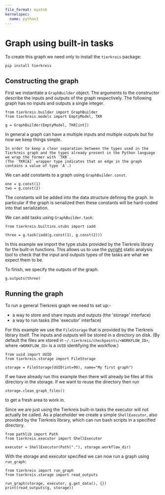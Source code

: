 ```yaml
---
file_format: mystnb
kernelspec:
  name: python3
---
```


# Graph using built-in tasks

To create this graph we need only to install the `tierkreis` package:

```
pip install tierkreis
```

## Constructing the graph

First we instantiate a `GraphBuilder` object.
The arguments to the constructor describe the inputs and outputs of the graph respectively.
The following graph has no inputs and outputs a single integer.

```{code-cell} ipython3
from tierkreis.builder import GraphBuilder
from tierkreis.models import EmptyModel, TKR

g = GraphBuilder(EmptyModel, TKR[int])
```

In general a graph can have a multiple inputs and multiple outputs
but for now we keep things simple.

```{note}
In order to keep a clear separation between the types used in the Tierkreis graph and the types already present in the Python language we wrap the former with `TKR`.
(The `TKR[A]` wrapper type indicates that an edge in the graph contains a value of type `A`.)
```

We can add constants to a graph using `GraphBuilder.const`.

```{code-cell} ipython3
one = g.const(1)
two = g.const(2)
```

The constants will be added into the data structure defining the graph.
In particular if the graph is serialized then these constants will be hard-coded into that serialization.

We can add tasks using `GraphBuilder.task`:

```{code-cell} ipython3
from tierkreis.builtins.stubs import iadd

three = g.task(iadd(g.const(1), g.const(2)))
```

In this example we import the type stubs provided by the Tierkreis library for the built-in functions.
This allows us to use the [pyright](https://github.com/microsoft/pyright) static analysis tool to check that the input and outputs types of the tasks are what we expect them to be.

To finish, we specify the outputs of the graph.

```{code-cell} ipython3
g.outputs(three)
```

## Running the graph

To run a general Tierkreis graph we need to set up:-

- a way to store and share inputs and outputs (the 'storage' interface)
- a way to run tasks (the 'executor' interface)

For this example we use the `FileStorage` that is provided by the Tierkreis library itself.
The inputs and outputs will be stored in a directory on disk.
(By default the files are stored in `~/.tierkreis/checkpoints/<WORKFLOW_ID>`, where `<WORKFLOW_ID>` is a `UUID` identifying the workflow.)

```{code-cell} ipython3
from uuid import UUID
from tierkreis.storage import FileStorage

storage = FileStorage(UUID(int=99), name="My first graph")
```

If we have already run this example then there will already be files at this directory in the storage.
If we want to reuse the directory then run

```{code-cell} ipython3
storage.clean_graph_files()
```

to get a fresh area to work in.

Since we are just using the Tierkreis built-in tasks the executor will not actually be called.
As a placeholder we create a simple `ShellExecutor`, also provided by the Tierkreis library, which can run bash scripts in a specified directory.

```{code-cell} ipython3
from pathlib import Path
from tierkreis.executor import ShellExecutor

executor = ShellExecutor(Path("."), storage.workflow_dir)
```

With the storage and executor specified we can now run a graph using `run_graph`:

```{code-cell} ipython3
from tierkreis import run_graph
from tierkreis.storage import read_outputs

run_graph(storage, executor, g.get_data(), {})
print(read_outputs(g, storage))
```
